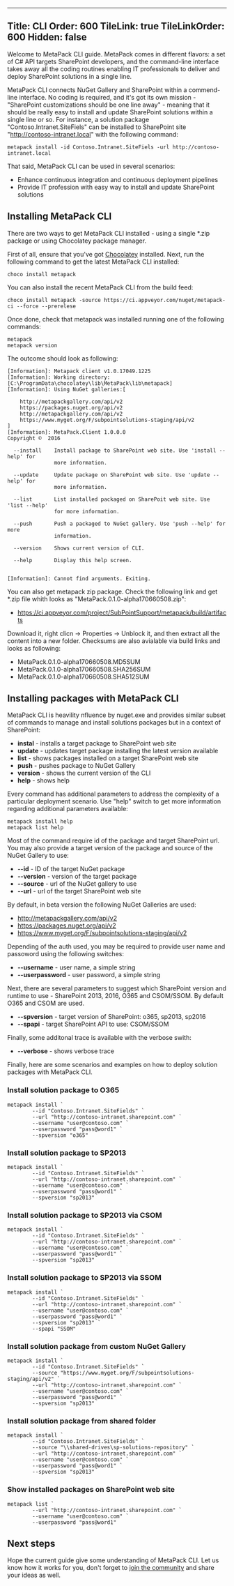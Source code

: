 ﻿----
Title: CLI
Order: 600
TileLink: true
TileLinkOrder: 600
Hidden: false
----

Welcome to MetaPack CLI guide. MetaPack comes in different flavors: a set of C# API targets SharePoint developers, and the command-line interface takes away all the coding routines enabling IT professionals to deliver and deploy SharePoint solutions in a single line.

MetaPack CLI connects NuGet Gallery and SharePoint within a commend-line interface. No coding is required, and it's got its own mission - "SharePoint customizations should be one line away" - meaning that it should be really easy to install and update SharePoint solutions within a single line or so. For instance, a solution package "Contoso.Intranet.SiteFiels" can be installed to SharePoint site "http://contoso-intranet.local" with the following command:

```
metapack install -id Contoso.Intranet.SiteFiels -url http://contoso-intranet.local
```

That said, MetaPack CLI can be used in several scenarios:
* Enhance continuous integration and continuous deployment pipelines 
* Provide IT profession with easy way to install and update SharePoint solutions

## Installing MetaPack CLI

There are two ways to get MetaPack CLI installed - using a single *.zip package or using Chocolatey package manager.

First of all, ensure that you've got [Chocolatey](https://chocolatey.org/install) installed. Next, run the following command to get the latest MetaPack CLI installed:

```
choco install metapack 
```

You can also install the recent MetaPack CLI from the build feed:
```
choco install metapack -source https://ci.appveyor.com/nuget/metapack-ci --force --prerelese
```

Once done, check that metapack was installed running one of the following commands:

```
metapack
metapack version
```

The outcome should look as following:
```
[Information]: Metapack client v1.0.17049.1225
[Information]: Working directory: [C:\ProgramData\chocolatey\lib\MetaPack\lib\metapack]
[Information]: Using NuGet galleries:[

    http://metapackgallery.com/api/v2
    https://packages.nuget.org/api/v2
    http://metapackgallery.com/api/v2
    https://www.myget.org/F/subpointsolutions-staging/api/v2
]
[Information]: MetaPack.Client 1.0.0.0
Copyright ©  2016

  --install    Install package to SharePoint web site. Use 'install --help' for
               more information.

  --update     Update package on SharePoint web site. Use 'update --help' for
               more information.

  --list       List installed packaged on SharePoit web site. Use 'list --help'
               for more information.

  --push       Push a packaged to NuGet gallery. Use 'push --help' for more
               information.

  --version    Shows current version of CLI.

  --help       Display this help screen.


[Information]: Cannot find arguments. Exiting.
```

You can also get metapack zip package. Check the following link and get *.zip file whith looks as "MetaPack.0.1.0-alpha170660508.zip":
* https://ci.appveyor.com/project/SubPointSupport/metapack/build/artifacts

Download it, right clicn -> Properties -> Unblock it, and then extract all the content into a new folder.
Checksums are also avialable via build links and looks as following:
* MetaPack.0.1.0-alpha170660508.MD5SUM
* MetaPack.0.1.0-alpha170660508.SHA256SUM
* MetaPack.0.1.0-alpha170660508.SHA512SUM

## Installing packages with MetaPack CLI

MetaPack CLI is heavility nfluence by nuget.exe and provides similar subset of commands to manage and install solutions packages but in a context of SharePoint:

* **instal** - installs a target package to SharePoint web site
* **update** - updates target package installing the latest version available
* **list** - shows packages installed on a target SharePoint web site 
* **push** - pushes package to NuGet Gallery
* **version** - shows the current version of the CLI
* **help** - shows help

Every command has additional parameters to address the complexity of a particular deployment scenario. Use "help" switch  to get more information regarding additional parameters available:
```
metapack install help
metapack list help
```

Most of the command require id of the package and target SharePoint url. You may also provide a target version of the package and source of the NuGet Gallery to use:
* **--id** - ID of the target NuGet package
* **--version** - version of the target package
* **--source** - url of the NuGet gallery to use
* **--url** - url of the target SharePoint web site

By default, in beta version the following NuGet Galleries are used:
* http://metapackgallery.com/api/v2
* https://packages.nuget.org/api/v2
* https://www.myget.org/F/subpointsolutions-staging/api/v2

Depending of the auth used, you may be required to provide user name and passoword using the following switches:
* **--username** - user name, a simple string
* **--userpassword** - user password, a simple string

Next, there are several parameters to suggest which SharePoint version and runtime to use - SharePoint 2013, 2016, O365 and CSOM/SSOM. By default O365 and CSOM are used.
* **--spversion** - target version of SharePoint: o365, sp2013, sp2016
* **--spapi** - target SharePoint API to use: CSOM/SSOM


Finally, some additonal trace is available with the verbose swith:
* **--verbose** - shows verbose trace 

Finally, here are some scenarios and examples on how to deploy solution packages with MetaPack CLI.

### Install solution package to O365

```
metapack install `
        --id "Contoso.Intranet.SiteFields" `
        --url "http://contoso-intranet.sharepoint.com" `
        --username "user@contoso.com" `
        --userpassword "pass@word1" `
        --spversion "o365"
```

### Install solution package to SP2013

```
metapack install `
        --id "Contoso.Intranet.SiteFields" `
        --url "http://contoso-intranet.sharepoint.com" `
        --username "user@contoso.com" `
        --userpassword "pass@word1" `
        --spversion "sp2013"
```


### Install solution package to SP2013 via CSOM

```
metapack install `
        --id "Contoso.Intranet.SiteFields" `
        --url "http://contoso-intranet.sharepoint.com" `
        --username "user@contoso.com" `
        --userpassword "pass@word1" `
        --spversion "sp2013"
```

### Install solution package to SP2013 via SSOM

```
metapack install `
        --id "Contoso.Intranet.SiteFields" `
        --url "http://contoso-intranet.sharepoint.com" `
        --username "user@contoso.com" `
        --userpassword "pass@word1" `
        --spversion "sp2013" `
        --spapi "SSOM"
```

### Install solution package from custom NuGet Gallery
```
metapack install `
        --id "Contoso.Intranet.SiteFields" `
        --source "https://www.myget.org/F/subpointsolutions-staging/api/v2" `
        --url "http://contoso-intranet.sharepoint.com" `
        --username "user@contoso.com" `
        --userpassword "pass@word1" `
        --spversion "sp2013"
```

### Install solution package from shared folder
```
metapack install `
        --id "Contoso.Intranet.SiteFields" `
        --source "\\shared-drives\sp-solutions-repository" `
        --url "http://contoso-intranet.sharepoint.com" `
        --username "user@contoso.com" `
        --userpassword "pass@word1" `
        --spversion "sp2013"
```

### Show installed packages on SharePoint web site
```
metapack list `
        --url "http://contoso-intranet.sharepoint.com" `
        --username "user@contoso.com" `
        --userpassword "pass@word1" 

```

## Next steps
Hope the current guide give some understanding of MetaPack CLI. Let us know how it works for you, don't forget to [join the community](https://www.yammer.com/spmeta2feedback) and share your ideas as well.
